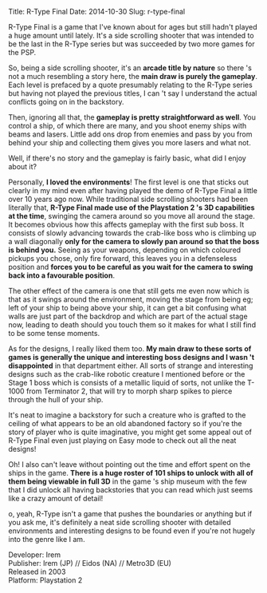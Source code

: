 Title: R-Type Final
Date: 2014-10-30
Slug: r-type-final

R-Type Final is a game that I've known about for ages but still hadn't played
a huge amount until lately. It's a side scrolling shooter that was intended to
be the last in the R-Type series but was succeeded by two more games for the
PSP.

So, being a side scrolling shooter, it's an **arcade title by nature** so
there 's not a much resembling a story here, the **main draw is purely the
gameplay**. Each level is prefaced by a quote presumably relating to the
R-Type series but having not played the previous titles, I can 't say I
understand the actual conflicts going on in the backstory.

Then, ignoring all that, the **gameplay is pretty straightforward as well**.
You control a ship, of which there are many, and you shoot enemy ships with
beams and lasers. Little add ons drop from enemies and pass by you from behind
your ship and collecting them gives you more lasers and what not.

Well, if there's no story and the gameplay is fairly basic, what did I enjoy
about it?

Personally, **I loved the environments**! The first level is one that sticks
out clearly in my mind even after having played the demo of R-Type Final a
little over 10 years ago now. While traditional side scrolling shooters had
been literally that, **R-Type Final made use of the Playstation 2 's 3D
capabilities at the time**, swinging the camera around so you move all around
the stage. It becomes obvious how this affects gameplay with the first sub
boss. It consists of slowly advancing towards the crab-like boss who is
climbing up a wall diagonally **only for the camera to slowly pan around so
that the boss is behind you.** Seeing as your weapons, depending on which
coloured pickups you chose, only fire forward, this leaves you in a
defenseless position and **forces you to be careful as you wait for the camera
to swing back into a favourable position**.

The other effect of the camera is one that still gets me even now which is
that as it swings around the environment, moving the stage from being eg; left
of your ship to being above your ship, it can get a bit confusing what walls
are just part of the backdrop and which are part of the actual stage now,
leading to death should you touch them so it makes for what I still find to be
some tense moments.

As for the designs, I really liked them too. **My main draw to these sorts of
games is generally the unique and interesting boss designs and I wasn 't
disappointed** in that department either. All sorts of strange and interesting
designs such as the crab-like robotic creature I mentioned before or the Stage
1 boss which is consists of a metallic liquid of sorts, not unlike the T-1000
from Terminator 2, that will try to morph sharp spikes to pierce through the
hull of your ship.

It's neat to imagine a backstory for such a creature who is grafted to the
ceiling of what appears to be an old abandoned factory so if you're the story
of player who is quite imaginative, you might get some appeal out of R-Type
Final even just playing on Easy mode to check out all the neat designs!

Oh! I also can't leave without pointing out the time and effort spent on the
ships in the game. **There is a huge roster of 101 ships to unlock with all of
them being viewable in full 3D** in the game 's ship museum with the few that
I did unlock all having backstories that you can read which just seems like a
crazy amount of detail!

o, yeah, R-Type isn't a game that pushes the boundaries or anything but if you
ask me, it's definitely a neat side scrolling shooter with detailed
environments and interesting designs to be found even if you're not hugely
into the genre like I am.

Developer: Irem  
Publisher: Irem (JP) // Eidos (NA) // Metro3D (EU)  
Released in 2003  
Platform: Playstation 2

